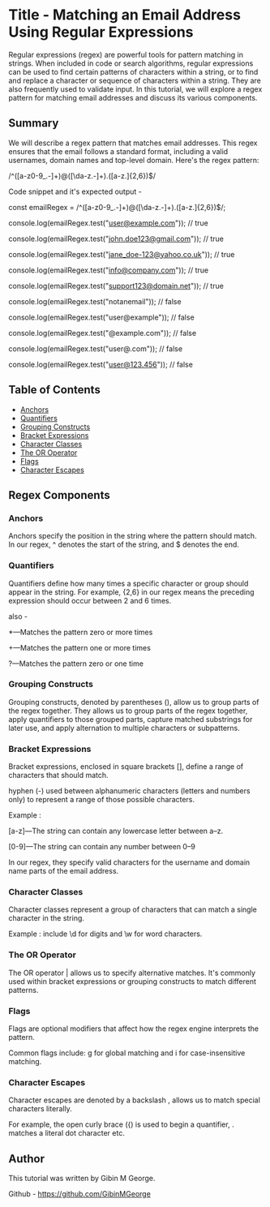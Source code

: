 # Title -  Matching an Email Address Using Regular Expressions

Regular expressions (regex) are powerful tools for pattern matching in strings. When included in code or search algorithms, regular expressions can be used to find certain patterns of characters within a string, or to find and replace a character or sequence of characters within a string. They are also frequently used to validate input.
In this tutorial, we will explore a regex pattern for matching email addresses and discuss its various components.

## Summary

We will describe a regex pattern that matches email addresses. This regex ensures that the email follows a standard format, including a valid usernames, domain names and top-level domain. 
Here's the regex pattern:

/^([a-z0-9_\.-]+)@([\da-z\.-]+)\.([a-z\.]{2,6})$/

Code snippet and it's expected output - 

const emailRegex = /^([a-z0-9_\.-]+)@([\da-z\.-]+)\.([a-z\.]{2,6})$/;

console.log(emailRegex.test("user@example.com")); // true

console.log(emailRegex.test("john.doe123@gmail.com")); // true

console.log(emailRegex.test("jane_doe-123@yahoo.co.uk")); // true

console.log(emailRegex.test("info@company.com")); // true

console.log(emailRegex.test("support123@domain.net")); // true



console.log(emailRegex.test("notanemail")); // false

console.log(emailRegex.test("user@example")); // false

console.log(emailRegex.test("@example.com")); // false

console.log(emailRegex.test("user@.com")); // false

console.log(emailRegex.test("user@123.456")); // false



## Table of Contents

- [Anchors](#anchors)
- [Quantifiers](#quantifiers)
- [Grouping Constructs](#grouping-constructs)
- [Bracket Expressions](#bracket-expressions)
- [Character Classes](#character-classes)
- [The OR Operator](#the-or-operator)
- [Flags](#flags)
- [Character Escapes](#character-escapes)

## Regex Components

### Anchors

Anchors specify the position in the string where the pattern should match. In our regex, ^ denotes the start of the string, and $ denotes the end.

### Quantifiers

Quantifiers define how many times a specific character or group should appear in the string. For example, {2,6} in our regex means the preceding expression should occur between 2 and 6 times.

also - 

*—Matches the pattern zero or more times

+—Matches the pattern one or more times

?—Matches the pattern zero or one time

### Grouping Constructs

Grouping constructs, denoted by parentheses (), allow us to group parts of the regex together. They allows us to group parts of the regex together, apply quantifiers to those grouped parts, capture matched substrings for later use, and apply alternation to multiple characters or subpatterns.

### Bracket Expressions

Bracket expressions, enclosed in square brackets [], define a range of characters that should match. 

hyphen (-) used between alphanumeric characters (letters and numbers only) to represent a range of those possible characters.

Example : 

[a-z]—The string can contain any lowercase letter between a–z. 

[0-9]—The string can contain any number between 0–9

In our regex, they specify valid characters for the username and domain name parts of the email address.

### Character Classes

Character classes represent a group of characters that can match a single character in the string. 

Example : include \d for digits and \w for word characters.

### The OR Operator

The OR operator | allows us to specify alternative matches. It's commonly used within bracket expressions or grouping constructs to match different patterns.

### Flags

Flags are optional modifiers that affect how the regex engine interprets the pattern. 

Common flags include:  g for global matching and i for case-insensitive matching.

### Character Escapes

Character escapes are denoted by a backslash \, allows us to match special characters literally. 

For example, the open curly brace ({) is used to begin a quantifier, \. matches a literal dot character etc.

## Author

This tutorial was written by Gibin M George. 

Github -  https://github.com/GibinMGeorge
